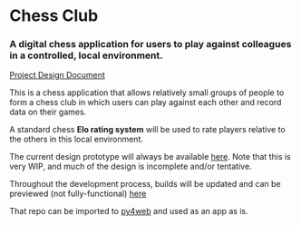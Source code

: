 # Chess Club
### A digital chess application for users to play against colleagues in a controlled, local environment.

[Project Design Document](https://docs.google.com/document/d/1ZTdou8GcfjnSwbaHYGpdr7wLTNhY2PdwEAnkHvlRxDw/edit?usp=sharing)

This is a chess application that allows relatively small groups of people to form a chess club in which users can play against each other and record data on their games.

A standard chess **Elo rating system** will be used to rate players relative to the others in this local environment.

The current design prototype will always be available [here](https://xd.adobe.com/view/c69d7aa0-3008-43f1-ae82-ca3a8763aeab-93ce/).
Note that this is very WIP, and much of the design is incomplete and/or tentative.

Throughout the development process, builds will be updated and can be previewed (not fully-functional) [here](https://volcaus.pythonanywhere.com/chessapp)

That repo can be imported to [py4web](https://github.com/web2py/py4web) and used as an app as is.
